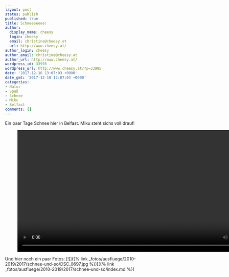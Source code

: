 ```yaml
---
layout: post
status: publish
published: true
title: Schneeeeeee!
author:
  display_name: cheesy
  login: cheesy
  email: christine@cheesy.at
  url: http://www.cheesy.at/
author_login: cheesy
author_email: christine@cheesy.at
author_url: http://www.cheesy.at/
wordpress_id: 33995
wordpress_url: http://www.cheesy.at/?p=33995
date: '2017-12-10 13:07:03 +0000'
date_gmt: '2017-12-10 12:07:03 +0000'
categories:
- Natur
- Spaß
- Schnee
- Miku
- Belfast
comments: []
---
```

Ein paar Tage Schnee hier in Belfast. Miku steht sichs voll drauf!

<figure><video controls width="800" src="{% link /download/Videos/Miku und der Schnee.mp4 %}"></video></figure>

Und hier noch ein paar Fotos:
[![]({% link _fotos/ausfluege/2010-2019/2017/schnee-und-so/DSC_0697.jpg %})]({% link _fotos/ausfluege/2010-2019/2017/schnee-und-so/index.md %})
